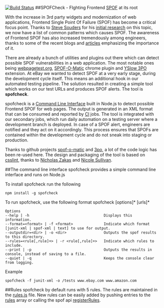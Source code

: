  [![Build Status](https://secure.travis-ci.org/senthilp/spofcheck.png?branch=master)](https://travis-ci.org/senthilp/spofcheck)
##SPOFCheck - FIghting Frontend [SPOF](http://en.wikipedia.org/wiki/Single_point_of_failure) at its root

With the increase in 3rd party widgets and modernization of web applications, Frontend Single Point Of Failure (SPOF) has 
become a critical focus point. Thanks to [Steve Souders](https://twitter.com/souders) for his 
[initial research](http://www.stevesouders.com/blog/2010/06/01/frontend-spof/) 
on this topic, we now have a list of common patterns which causes SPOF. The awareness of Frontend SPOF has also increased 
tremendously among engineers, thanks to some of the recent blogs and [articles](http://calendar.perfplanet.com/2012/spof-bug/) 
emphasizing the importance of it.  

There are already a bunch of utilities and plugins out there which can detect possible SPOF vulnerabilities in a web application. 
The most notable ones being [webpagetest.org](http://blog.patrickmeenan.com/2011/10/testing-for-frontend-spof.html), 
[SPOF-O-Matic](https://chrome.google.com/webstore/detail/spof-o-matic/plikhggfbplemddobondkeogomgoodeg?hl=en-US) chrome 
plugin and [YSlow 3PO](http://www.phpied.com/3po/) extension. At eBay we wanted to detect SPOF at a very early stage, during
the development cycle itself. This means an additional hook in our automated testing pipeline. The solution resulted in 
creating a simple tool which works on our test URLs and produces SPOF alerts. The tool is **spofcheck**.

spofcheck is a [Command Line Interface](http://en.wikipedia.org/wiki/Command-line_interface) built in Node.js to detect 
possible Frontend SPOF for web pages. The output is generated in an XML format
that can be consumed and reported by [CI](http://en.wikipedia.org/wiki/Continuous_integration) jobs. The tool is integrated 
with our secondary jobs, which run daily automation on a testing server where a development branch is deployed. In case of 
a SPOF alert, engineers are notified and they act on it accordingly. This process ensures that SPOFs are contained within 
the development cycle and do not sneak into staging or production. 

Thanks to github projects [spof-o-matic](https://github.com/pmeenan/spof-o-matic) and [3po](https://github.com/stoyan/yslow), 
a lot of the code logic has been re-used here. The design and packaging of the tool is based on [csslint](https://github.com/stubbornella/csslint), 
thanks to [Nicholas Zakas](https://twitter.com/slicknet) and [Nicole Sullivan](https://twitter.com/stubbornella).

##The command line interface
spofcheck provides a simple command line interface and runs on Node.js 

To install spofcheck run the following

    npm install -g spofcheck

To run spofcheck, use the following format
    spofcheck [options]* [urls]*
    
    Options
    --help | -h                       		     Displays this information.
    --format=<format> | -f <format>   		     Indicate which format [junit-xml | spof-xml | text] to use for output.
    --outputdir=<dir> | -o <dir>      		     Outputs the spof results to this directory.
    --rules=<rule[,rule]+> | -r <rule[,rule]+>   Indicate which rules to include.
    --print | -p                      		     Outputs the results in console, instead of saving to a file.
    --quiet | -q                      		     Keeps the console clear from logging.

Example

    spofcheck -f junit-xml -o /tests www.ebay.com www.amazon.com

##Rules
spofcheck by default runs with 5 rules. The rules are maintained in the [rules.js](https://github.com/senthilp/spofcheck/blob/master/lib/rules.js) 
file. New rules can be easily added by pushing entries to the [rules](https://github.com/senthilp/spofcheck/blob/master/lib/rules.js#L6) 
array or calling the spof api [registerRules](https://github.com/senthilp/spofcheck/blob/master/lib/engine.js#L142).     

